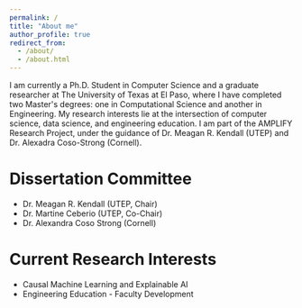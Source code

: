 ```yaml
---
permalink: /
title: "About me"
author_profile: true
redirect_from: 
  - /about/
  - /about.html
---
```


I am currently a Ph.D. Student in Computer Science and a graduate researcher at The University of Texas at El Paso, where I have completed two Master's degrees: one in Computational Science and another in Engineering. My research interests lie at the intersection of computer science, data science, and engineering education. I am part of the AMPLIFY Research Project, under the guidance of  Dr.  Meagan R. Kendall (UTEP) and Dr.  Alexadra Coso-Strong (Cornell). 

Dissertation Committee
======
* Dr. Meagan R. Kendall (UTEP,  Chair) 
* Dr. Martine Ceberio (UTEP, Co-Chair) 
* Dr. Alexandra Coso Strong (Cornell)



Current Research Interests
======
* Causal Machine Learning and Explainable AI
* Engineering Education - Faculty Development
   

